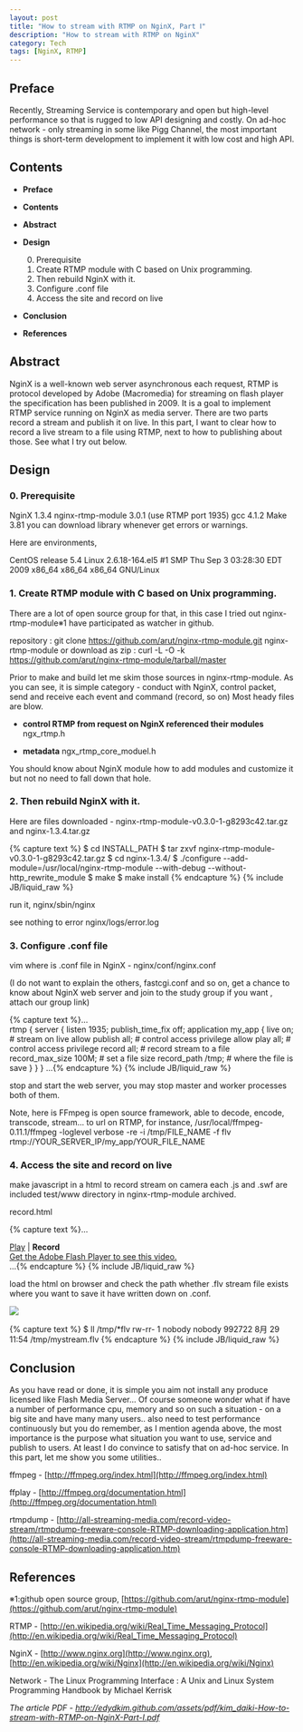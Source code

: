 ```yaml
---
layout: post
title: "How to stream with RTMP on NginX, Part Ⅰ"
description: "How to stream with RTMP on NginX"
category: Tech
tags: [NginX, RTMP]
---
```

## Preface

Recently, Streaming Service is contemporary and open but high-level performance so that is rugged to low API designing and costly. On ad-hoc network - only streaming in some like Pigg Channel, the most important things is short-term development to implement it with low cost and high API. 

## Contents

- **Preface**
- **Contents**
- **Abstract**
- **Design**

  0. Prerequisite
  1. Create RTMP module with C based on Unix programming.
  2. Then rebuild NginX with it.
  3. Configure .conf file
  4. Access the site and record on live

- **Conclusion**
- **References**

## Abstract

NginX is a well-known web server asynchronous each request, RTMP is protocol developed by Adobe (Macromedia) for streaming on flash player the specification has been published in 2009. It is a goal to implement RTMP service running on NginX as media server. There are two parts record a stream and publish it on live. In this part, I want to clear how to record a live stream to a file using RTMP, next to how to publishing about those. See what I try out below.

## Design

### 0. Prerequisite

NginX 1.3.4
nginx-rtmp-module 3.0.1 (use RTMP port 1935)
gcc 4.1.2
Make 3.81
you can download library whenever get errors or warnings.

Here are environments,

CentOS release 5.4
Linux 2.6.18-164.el5 #1 SMP Thu Sep 3 03:28:30 EDT 2009 x86_64 x86_64 x86_64 GNU/Linux

### 1. Create RTMP module with C based on Unix programming.

There are a lot of open source group for that, in this case I tried out nginx-rtmp-module※1 have participated as watcher in github. 

repository : git clone https://github.com/arut/nginx-rtmp-module.git nginx-rtmp-module
or
download as zip : curl -L -O -k https://github.com/arut/nginx-rtmp-module/tarball/master

Prior to make and build let me skim those sources in nginx-rtmp-module.
As you can see, it is simple category - conduct with NginX, control packet, send and receive each event and command (record, so on)
Most heady files are blow.

- **control RTMP from request on NginX referenced their modules**
  ngx_rtmp.h

- **metadata**
  ngx_rtmp_core_moduel.h

You should know about NginX module how to add modules and customize it but not no need to fall down that hole.

### 2. Then rebuild NginX with it.

Here are files downloaded - nginx-rtmp-module-v0.3.0-1-g8293c42.tar.gz and nginx-1.3.4.tar.gz

{% capture text %}
$ cd INSTALL_PATH
$ tar zxvf nginx-rtmp-module-v0.3.0-1-g8293c42.tar.gz
$ cd nginx-1.3.4/
$ ./configure --add-module=/usr/local/nginx-rtmp-module --with-debug --without-http_rewrite_module
$ make
$ make install
{% endcapture %}
{% include JB/liquid_raw %}

run it, nginx/sbin/nginx

see nothing to error nginx/logs/error.log

### 3. Configure .conf file

vim where is .conf file in NginX - nginx/conf/nginx.conf

(I do not want to explain the others, fastcgi.conf and so on, get a chance to know about NginX web server and join to the study group if you want , attach our group link)

{% capture text %}...   
rtmp { 
    server {
        listen 1935;
        publish_time_fix off;
        application my_app {
        	live on;    # stream on live allow
        	publish all;    # control access privilege
        	allow play all; # control access privilege
        	record all; # record stream to a file
        	record_max_size 100M;   # set a file size
        	record_path /tmp;   # where the file is save
        }
    }
}
...{% endcapture %}
{% include JB/liquid_raw %}

stop and start the web server, you may stop master and worker processes both of them.

Note, here is FFmpeg is open source framework, able to decode, encode, transcode, stream... to url on RTMP, for instance, /usr/local/ffmpeg-0.11.1/ffmpeg -loglevel verbose -re -i /tmp/FILE_NAME  -f flv rtmp://YOUR_SERVER_IP/my_app/YOUR_FILE_NAME

### 4. Access the site and record on live

make javascript in a html to record stream on camera
each .js and .swf are included test/www directory in nginx-rtmp-module archived.

record.html

{% capture text %}...
<head>
	<script src="jwplayer_old/swfobject.js"></script>
	<script type="text/javascript">
		var flashvars =
		{
		    streamer: rtmp://YOUR_SERVER_IP/myapp,
   			file: YOUR_FILE_NAME,
   		 	type: camera,
   		 	controlbar: bottom,
    		stretching: none,    		
    		frontcolor: 86C29D,         // text and icons (green)    		
    		backcolor: 849BC1,          // playlist background (blue)
    		lightcolor: C286BA,         // selected text/track highlight (pink)
    		screencolor: FFFFFF,        // screen background (black)
    		id: playerID,
    		autostart: true
		};
		var params =
		{
   			allowfullscreen: true,
    		allowscriptaccess: always,    		
    		bgcolor: #FFFFFF
		};
		var attributes =
		{
    		id: playerID,
   	 		name: playerID
		};		
		swfobject.embedSWF(jwplayer_old/player.swf, player, 320, 260, 9.0.124, false, flashvars, params, attributes);
	</script>
</head>
<body>
	<a href="index.html">Play</a> | <b>Record</b>
	<br/>
	<div id="playercontainer" class="playercontainer"><a id="player" class="player" href="http://get.adobe.com/flashplayer/">
	Get the Adobe Flash Player to see this video.</a></div>
</body>
...{% endcapture %}
{% include JB/liquid_raw %}
   
load the html on browser and check the path whether .flv stream file exists where you want to save it have written down on .conf.

[<img src="http://edydkim.github.com/assets/images/screenshot_2012-08-29.png">](http://edydkim.github.com/assets/images/screenshot_2012-08-29.png)
 
{% capture text %} 
$ ll /tmp/*flv
rw-rr- 1 nobody nobody 992722 8月 29 11:54 /tmp/mystream.flv
{% endcapture %}
{% include JB/liquid_raw %}

## Conclusion

As you have read or done, it is simple you aim not install any produce licensed like Flash Media Server... 
Of course someone wonder what if have a number of performance cpu, memory and so on such a situation -  on a big site and have many many users.. also need to test performance continuously but you do remember, as I mention agenda above, the most importance is the purpose what situation you want to use, service and publish to users. At least I do convince to satisfy that on ad-hoc service.
In this part, let me show you some utilities..

ffmpeg - [http://ffmpeg.org/index.html](http://ffmpeg.org/index.html)

ffplay - [http://ffmpeg.org/documentation.html](http://ffmpeg.org/documentation.html)

rtmpdump - [http://all-streaming-media.com/record-video-stream/rtmpdump-freeware-console-RTMP-downloading-application.htm](http://all-streaming-media.com/record-video-stream/rtmpdump-freeware-console-RTMP-downloading-application.htm)

## References

※1:github open source group, [https://github.com/arut/nginx-rtmp-module](https://github.com/arut/nginx-rtmp-module)

RTMP - [http://en.wikipedia.org/wiki/Real_Time_Messaging_Protocol](http://en.wikipedia.org/wiki/Real_Time_Messaging_Protocol)

NginX - [http://www.nginx.org](http://www.nginx.org), [http://en.wikipedia.org/wiki/Nginx](http://en.wikipedia.org/wiki/Nginx)

Network - The Linux Programming Interface : A Unix and Linux System Programming Handbook by Michael Kerrisk 

*The article PDF - <http://edydkim.github.com/assets/pdf/kim_daiki-How-to-stream-with-RTMP-on-NginX-Part-Ⅰ.pdf>*